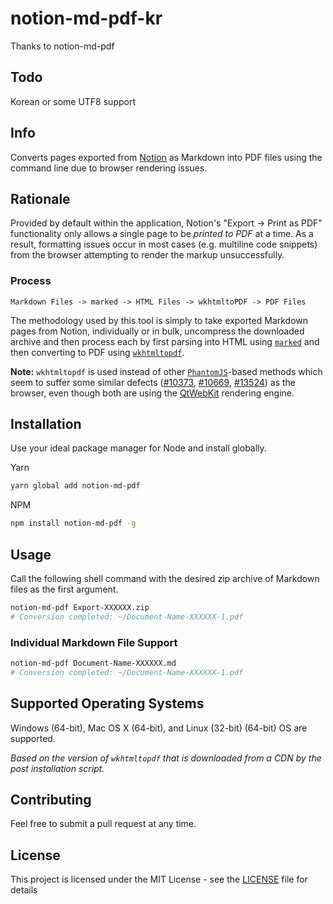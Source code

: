 # notion-md-pdf-kr

Thanks to notion-md-pdf

## Todo
Korean or some UTF8 support

## Info

Converts pages exported from [Notion](https://notion.so) as Markdown into PDF files using the command line due to browser rendering issues.

## Rationale

Provided by default within the application, Notion's "Export -> Print as PDF" functionality only allows a single page to be _printed to PDF_ at a time. As a result, formatting issues occur in most cases (e.g. multiline code snippets) from the browser attempting to render the markup unsuccessfully.

### Process

```text
Markdown Files -> marked -> HTML Files -> wkhtmltoPDF -> PDF Files
```

The methodology used by this tool is simply to take exported Markdown pages from Notion, individually or in bulk, uncompress the downloaded archive and then process each by first parsing into HTML using [`marked`](https://github.com/markedjs/marked) and then converting to PDF using [`wkhtmltopdf`](https://wkhtmltopdf.org/).

**Note:** `wkhtmltopdf` is used instead of other [`PhantomJS`](https://github.com/ariya/phantomjs)-based methods which seem to suffer some similar defects ([#10373](https://github.com/ariya/phantomjs/issues/10373), [#10669](https://github.com/ariya/phantomjs/issues/10669), [#13524](https://github.com/ariya/phantomjs/issues/13524)) as the browser, even though both are using the [QtWebKit](https://trac.webkit.org/wiki/QtWebKit) rendering engine.

## Installation

Use your ideal package manager for Node and install globally.

Yarn

```bash
yarn global add notion-md-pdf
```

NPM

```bash
npm install notion-md-pdf -g
```

## Usage

Call the following shell command with the desired zip archive of Markdown files as the first argument.

```bash
notion-md-pdf Export-XXXXXX.zip
# Conversion completed: ~/Document-Name-XXXXXX-1.pdf
```

### Individual Markdown File Support

```bash
notion-md-pdf Document-Name-XXXXXX.md
# Conversion completed: ~/Document-Name-XXXXXX-1.pdf
```

## Supported Operating Systems

Windows (64-bit), Mac OS X (64-bit), and Linux (32-bit) (64-bit) OS are supported.

_Based on the version of `wkhtmltopdf` that is downloaded from a CDN by the post installation script._

## Contributing

Feel free to submit a pull request at any time.

## License

This project is licensed under the MIT License - see the [LICENSE](./LICENSE) file for details
